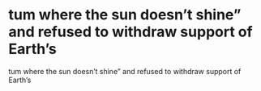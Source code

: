 # tum where the sun doesn’t shine” and refused to withdraw support of Earth’s

tum where the sun doesn’t shine” and refused to withdraw support of Earth’s